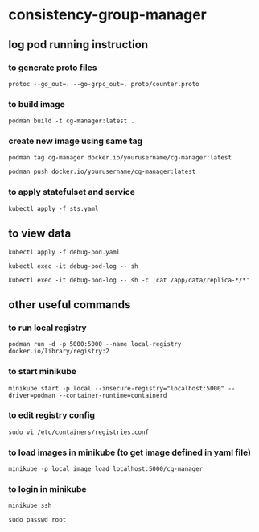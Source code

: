 # consistency-group-manager


## log pod running instruction


### to generate proto files

`protoc --go_out=. --go-grpc_out=. proto/counter.proto `

### to build image

`podman build -t cg-manager:latest .`

### create new image using same tag

`podman tag cg-manager docker.io/yourusername/cg-manager:latest`

`podman push docker.io/yourusername/cg-manager:latest`

### to apply statefulset and service

`kubectl apply -f sts.yaml`

## to view data

`kubectl apply -f debug-pod.yaml `

`kubectl exec -it debug-pod-log -- sh`

`kubectl exec -it debug-pod-log -- sh -c 'cat /app/data/replica-*/*'`


## other useful commands


### to run local registry

`podman run -d -p 5000:5000 --name local-registry docker.io/library/registry:2`

### to start minikube

`minikube start -p local --insecure-registry="localhost:5000" --driver=podman --container-runtime=containerd`

### to edit registry config

`sudo vi /etc/containers/registries.conf`

### to load images in minikube (to get image defined in yaml file)

`minikube -p local image load localhost:5000/cg-manager`

### to login in minikube

`minikube ssh`

`sudo passwd root`
